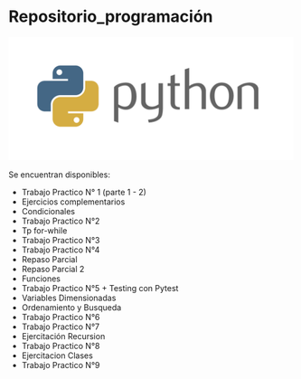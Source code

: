 # Repositorio_programación

![Imagen ilustrativa de lenguaje](phyton.png)

Se encuentran disponibles: 
- Trabajo Practico N° 1 (parte 1 - 2)
- Ejercicios complementarios
- Condicionales
- Trabajo Practico N°2
- Tp for-while
- Trabajo Practico N°3
- Trabajo Practico N°4
- Repaso Parcial
- Repaso Parcial 2
- Funciones
- Trabajo Practico N°5 + Testing con Pytest
- Variables Dimensionadas
- Ordenamiento y Busqueda
- Trabajo Practico N°6
- Trabajo Practico N°7
- Ejercitación Recursion
- Trabajo Practico N°8
- Ejercitacion Clases
- Trabajo Practico N°9
